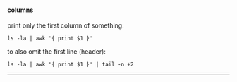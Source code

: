#### columns

print only the first column of something:
```
ls -la | awk '{ print $1 }'
```

to also omit the first line (header):
```
ls -la | awk '{ print $1 }' | tail -n +2
```

***
